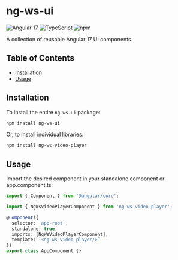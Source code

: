 # ng-ws-ui

![Angular 17](https://img.shields.io/badge/Angular%2017-DD0031?style=for-the-badge&logo=angular&logoColor=white)
![TypeScript](https://img.shields.io/badge/TypeScript-007ACC?style=for-the-badge&logo=typescript&logoColor=white)
![npm](https://img.shields.io/badge/npm-CB3837?style=for-the-badge&logo=npm&logoColor=white)

A collection of reusable Angular 17 UI components.

## Table of Contents

- [Installation](#installation)
- [Usage](#usage) 

## Installation

To install the entire `ng-ws-ui` package:

```bash
npm install ng-ws-ui 
```

Or, to install individual libraries:
```bash
npm install ng-ws-video-player
```

## Usage

Import the desired component in your standalone component or app.component.ts:

```typescript
import { Component } from '@angular/core';

import { NgWsVideoPlayerComponent } from 'ng-ws-video-player';

@Component({
  selector: 'app-root',
  standalone: true,
  imports: [NgWsVideoPlayerComponent],
  template: `<ng-ws-video-player/>`
})
export class AppComponent {}
```
